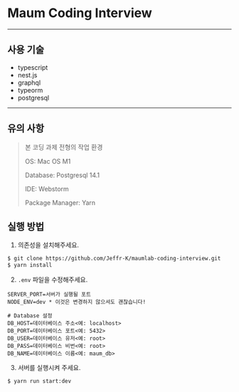 # Maum Coding Interview

---

## 사용 기술

- typescript
- nest.js
- graphql
- typeorm
- postgresql

---
## 유의 사항

> 본 코딩 과제 전형의 작업 환경
> 
> OS: Mac OS M1
> 
> Database: Postgresql 14.1
> 
> IDE: Webstorm
> 
> Package Manager: Yarn

## 실행 방법

1. 의존성을 설치해주세요.

```bash
$ git clone https://github.com/Jeffr-K/maumlab-coding-interview.git
$ yarn install
```

2. `.env` 파일을 수정해주세요.
```dotenv
SERVER_PORT=서버가 실행될 포트
NODE_ENV=dev * 이것은 변경하지 않으셔도 괜찮습니다!

# Database 설정
DB_HOST=데이터베이스 주소<예: localhost>
DB_PORT=데이터베이스 포트<예: 5432>
DB_USER=데이터베이스 유저<예: root>
DB_PASS=데이터베이스 비번<예: root>
DB_NAME=데이터베이스 이름<예: maum_db>
```

3. 서버를 실행시켜 주세요.
```bash
$ yarn run start:dev
```